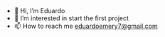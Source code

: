 - 👋 Hi, I’m Eduardo
- 👀 I’m interested in  start the first project
- 📫 How to reach me  eduardoemery7@gmail.com

<!---
Eduemery/Eduemery is a ✨ special ✨ repository because its `README.md` (this file) appears on your GitHub profile.
You can click the Preview link to take a look at your changes.
--->
